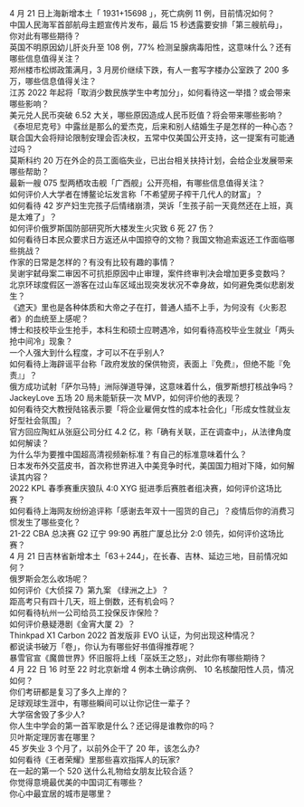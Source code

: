 4 月 21 日上海新增本土「 1931+15698 」，死亡病例 11 例，目前情况如何？  
中国人民海军首部航母主题宣传片发布，最后 15 秒透露要安排「第三艘航母」，你对此有哪些期待？  
英国不明原因幼儿肝炎升至 108 例，77% 检测呈腺病毒阳性，这意味什么？还有哪些信息值得关注？  
郑州楼市松绑政策满月，3 月房价继续下跌，有人一套写字楼办公室跌了 200 多万，哪些信息值得关注？  
江苏 2022 年起将「取消少数民族学生中考加分」，如何看待这一举措？或会带来哪些影响？  
美元兑人民币突破 6.52 大关，哪些原因造成人民币贬值？将会带来哪些影响？  
《泰坦尼克号》中露丝是那么的爱杰克，后来和别人结婚生子是怎样的一种心态？  
联合国大会将辩论限制安理会否决权，五常中仅美国公开支持，这一提案有可能通过吗？  
莫斯科约 20 万在外企的员工面临失业，已出台相关扶持计划，会给企业发展带来哪些帮助？  
最新一艘 075 型两栖攻击舰「广西舰」公开亮相，有哪些信息值得关注？  
如何评价人大学者在博鳌论坛发言称「不希望房子榨干几代人的财富」？  
如何看待 42 岁产妇生完孩子后情绪崩溃，哭诉「生孩子前一天竟然还在上班，真是太难了」？  
如何评价俄罗斯国防部研究所大楼发生火灾致 6 死 27 伤？  
如何看待日本民众要求日方返还从中国掠夺的文物？我国文物追索返还工作面临哪些挑战？  
作家的日常是怎样的？有没有比较有趣的事情？  
吴谢宇弑母案二审因不可抗拒原因中止审理，案件终审判决会增加更多变数吗？  
北京环球度假区一游客在过山车区域出现突发状况不幸身故，如何避免类似悲剧发生？  
《遮天》里也是各种体质和大帝之子在打，普通人插不上手，为何没有《火影忍者》的血统至上感呢？  
博士和技校毕业生抢手，本科生和硕士应聘遇冷，如何看待高校毕业生就业「两头抢中间冷」现象？  
一个人强大到什么程度，才可以不在乎别人?  
如何看待上海辟谣平台称「政府发放的保供物资，表面上『免费』，但绝不能『免责』」？  
俄方成功试射「萨尔马特」洲际弹道导弹，这意味着什么，俄罗斯想打核战争吗？  
JackeyLove 五场 20 局未能斩获一次 MVP，如何评价他的表现？  
如何看待交大教授陆铭表示要「将企业雇佣女性的成本社会化」「形成女性就业友好型社会氛围」？  
官方回应陶虹从张庭公司分红 4.2 亿，称「确有关联，正在调查中」，从法律角度如何解读？  
为什么华为要推中国超高清视频新标准？有自己的标准意味着什么？  
日本发布外交蓝皮书，首次称世界进入中美竞争时代，美国国力相对下降，如何解读其内容？  
2022 KPL 春季赛重庆狼队 4:0 XYG 挺进季后赛胜者组决赛，如何评价这场比赛？  
如何看待上海网友纷纷追评称「感谢去年双十一囤货的自己」？疫情后你的消费习惯发生了哪些变化？  
21-22 CBA 总决赛 G2 辽宁 99:90 再胜广厦总比分 2:0 领先，如何评价这场比赛？  
4 月 21 日吉林省新增本土「63＋244」，在长春、吉林、延边三地，目前情况如何？  
俄罗斯会怎么收场呢？  
如何评价《大侦探 7》第九案 《绿洲之上》？  
距高考只有四十几天，班上倒数，还有机会吗？  
如何看待杭州一公司给员工投保反诈保险？  
如何评价悬疑港剧《金宵大厦 2》？  
Thinkpad X1 Carbon 2022 首发版非 EVO 认证，为何出现这种情况？  
都说读书破万「卷」，你认为有哪些好书值得推荐呢？  
暴雪官宣《魔兽世界》怀旧服将上线「巫妖王之怒」，对此你有哪些期待？  
4 月 22 日 16 时至 22 时北京新增 4 例本土确诊病例、 10 名核酸阳性人员，情况如何？  
你们考研都是复习了多久上岸的？  
足球观球生涯中，有哪些瞬间可以让你记住一辈子？  
大学宿舍毁了多少人?  
你人生中学会的第一首军歌是什么？还记得是谁教你的吗？  
贝叶斯定理厉害在哪里？  
45 岁失业 3 个月了，以前外企干了 20 年，该怎么办?  
如何看待《王者荣耀》里那些喜欢指挥人的玩家?  
在一起的第一个 520 送什么礼物给女朋友比较合适？  
你觉得意境最优美的中国词汇有哪些？  
你心中最宜居的城市是哪里？  
